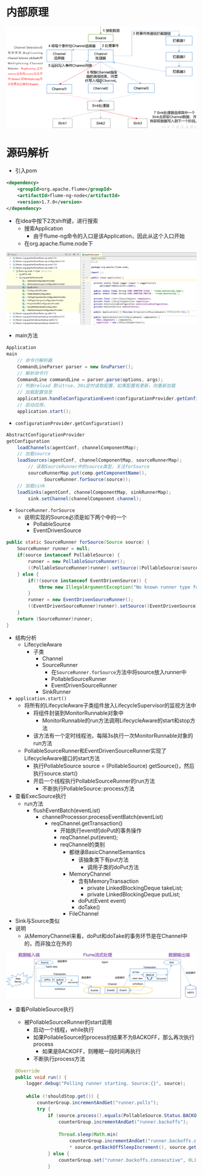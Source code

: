 # 内部原理

![1](img/23.png)



# 源码解析

- 引入pom

```xml
<dependency>
    <groupId>org.apache.flume</groupId>
    <artifactId>flume-ng-node</artifactId>
    <version>1.7.0</version>
</dependency>
```

- 在idea中按下2次shift键，进行搜索
  - 搜索Application
    - 由于flume-ng命令的入口是该Application，因此从这个入口开始
  - 在org.apache.flume.node下

![1](img/24.png)

- main方法

```java
Application
main
	// 命令行解析器
 	CommandLineParser parser = new GnuParser();
	// 解析命令行
	CommandLine commandLine = parser.parse(options, args);
	// 判断reload 默认true，30s定时读取配置，如果配置有更新，则重新加载
	// 加载配置信息
	application.handleConfigurationEvent(configurationProvider.getConfiguration());
	// 启动应用，
    application.start();
```

- `configurationProvider.getConfiguration()`

```java
AbstractConfigurationProvider
getConfiguration
	loadChannels(agentConf, channelComponentMap);
	// 加载source
	loadSources(agentConf, channelComponentMap, sourceRunnerMap);
		// 读取SourceRunner中的source类型，关注forSource
        sourceRunnerMap.put(comp.getComponentName(),
              SourceRunner.forSource(source));
	// 加载sink
	loadSinks(agentConf, channelComponentMap, sinkRunnerMap);
		sink.setChannel(channelComponent.channel);
```

- `SourceRunner.forSource`
  - 说明实现的Source必须是如下两个中的一个
    - PollableSource
    - EventDrivenSource

```java
public static SourceRunner forSource(Source source) {
    SourceRunner runner = null;
    if(source instanceof PollableSource) {
        runner = new PollableSourceRunner();
        ((PollableSourceRunner)runner).setSource((PollableSource)source);
    } else {
        if(!(source instanceof EventDrivenSource)) {
            throw new IllegalArgumentException("No known runner type for source " + source);
        }
        runner = new EventDrivenSourceRunner();
        ((EventDrivenSourceRunner)runner).setSource((EventDrivenSource)source);
    }
    return (SourceRunner)runner;
}
```

- 结构分析
  - LifecycleAware
    - 子类
      - Channel
      - SourceRunner
        - 在`SourceRunner.forSource`方法中将source放入runner中
        - PollableSourceRunner
        - EventDrivenSourceRunner
      - SinkRunner
- `application.start()`
  - 将所有的LifecycleAware子类组件放入LifecycleSupervisor的监视方法中
    - 将组件封装到MonitorRunnable对象中
      - MonitorRunnable的run方法调用LifecycleAware的start和stop方法
    - 该方法有一个定时线程池，每隔3s执行一次MonitorRunnable对象的run方法
  - PollableSourceRunner和EventDrivenSourceRunner实现了LifecycleAware接口的start方法
    - 执行PollableSource source = (PollableSource) getSource()，然后执行source.start()
    - 开启一个线程执行PollableSourceRunner的run方法
      - 不断执行PollableSource::process方法
- 查看ExecSource执行
  - run方法
    - flushEventBatch(eventList)
      - channelProcessor.processEventBatch(eventList)
        - reqChannel.getTransaction()
          - 开始执行event的doPut的事务操作
          - reqChannel.put(event);
          - reqChannel的类别
            - 都继承BasicChannelSemantics
              - 该抽象类下有put方法
                - 调用子类的doPut方法
            - MemoryChannel
              - 含有MemoryTransaction
                - private LinkedBlockingDeque<Event> takeList;
                - private LinkedBlockingDeque<Event> putList;
              - doPut(Event event)
              - doTake() 
            - FileChannel
- Sink与Source类似
- 说明
  - 从MemoryChannel来看，doPut和doTake的事务环节是在Channel中的，而非独立在外的

![1](img/4.png)

- 查看PollableSource执行

  - 被PollableSourceRunner的start调用
    - 启动一个线程，while执行
    - 如果PollableSource的process的结果不为BACKOFF，那么再次执行process
      - 如果是BACKOFF，则睡眠一段时间再执行
    - 不断执行process方法

  ```java
  @Override
  public void run() {
      logger.debug("Polling runner starting. Source:{}", source);
  
      while (!shouldStop.get()) {
          counterGroup.incrementAndGet("runner.polls");
          try {
              if (source.process().equals(PollableSource.Status.BACKOFF)) {
                  counterGroup.incrementAndGet("runner.backoffs");
  
                  Thread.sleep(Math.min(
                      counterGroup.incrementAndGet("runner.backoffs.consecutive")
                      * source.getBackOffSleepIncrement(), source.getMaxBackOffSleepInterval()));
              } else {
                  counterGroup.set("runner.backoffs.consecutive", 0L);
              }
  ```